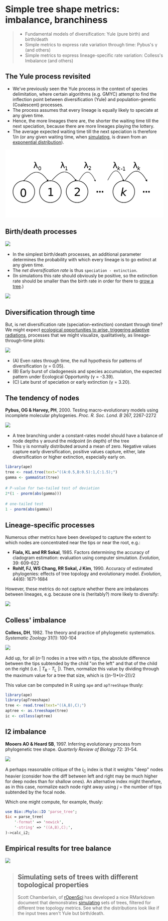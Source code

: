 Simple tree shape metrics: imbalance, branchiness
=================================================

> - Fundamental models of diversification: Yule (pure birth) and birth/death
> - Simple metrics to express rate variation through time: Pybus's γ (and others)
> - Simple metrics to express lineage-specific rate variation: Colless's Imbalance (and others)

The Yule process revisited
--------------------------
- We've previously seen the Yule process in the context of species delimitation, where
  certain algorithms (e.g. GMYC) attempt to find the inflection point between 
  diversification (Yule) and population-genetic (Coalescent) processes.
- The process assumes that every lineage is equally likely to speciate at any given time.
- Hence, the more lineages there are, the shorter the waiting time till the next 
  speciation, because there are more lineages playing the lottery.
- The average expected waiting time till the next speciation is therefore 1/_n_ (or any
  given waiting time, when [simulating](http://naturalis.github.io/browbrow/#), is drawn 
  from an [exponential distribution](https://en.wikipedia.org/wiki/Exponential_distribution)).

![](lecture2/birth.png)

Birth/death processes
---------------------

![](lecture2/BD-proces.png)

- In the simplest birth/death processes, an additional parameter determines the 
  probability with which every lineage is to go extinct at any given time.
- The _net diversification rate_ is thus `speciation - extinction`.
- (In simulations this rate should obviously be positive, so the extinction rate should
  be smaller than the birth rate in order for there to 
  [grow a tree](http://naturalis.github.io/browbrow).)
  
![](lecture2/birth-death.png)

Diversification through time
----------------------------
But, is net diversification rate (speciation-extinction) constant through time? We might
expect 
[ecological opportunities to arise, triggering adaptive radiations](https://www.nature.com/scitable/knowledge/library/ecological-opportunity-trigger-of-adaptive-radiation-84160951),
processes that we might visualize, qualitatively, as lineage-through-time plots:

![](lecture2/ltt.png)

- (A) Even rates through time, the null hypothesis for patterns of diversification 
  (γ = 0.05). 
- (B) Early burst of cladogenesis and species accumulation, the expected pattern under 
  Ecological Opportunity (γ = -3.39). 
- (C) Late burst of speciation or early extinction (γ = 3.20).

The tendency of nodes
---------------------
**Pybus, OG & Harvey, PH**, 2000. Testing macro-evolutionary models using incomplete 
molecular phylogenies. _Proc. R. Soc. Lond. B_ 267, 2267-2272

![](lecture2/gamma.png)

- A tree branching under a constant-rates model should have a balance of node depths γ 
  around the midpoint (in depth) of the tree
- This γ is normally distributed around a mean of zero. Negative values capture early
  diversification, positive values capture, either, late diversification or higher 
  extinction, especially early on.

```R
library(ape)
tree <- read.tree(text="((A:0.5,B:0.5):1,C:1.5);")
gamma <- gammaStat(tree)

# P-value for two-tailed test of deviation
2*(1 - pnorm(abs(gamma)))

# one-tailed test
1 - pnorm(abs(gamma))
```

Lineage-specific processes
--------------------------
Numerous other metrics have been developed to capture the extent to which nodes are 
concentrated near the tips or near the root, e.g.:

- **Fiala, KL and RR Sokal**, 1985. Factors determining the accuracy of cladogram 
  estimation: evaluation using computer simulation. _Evolution_, 39: 609-622
- **Rohlf, FJ, WS Chang, RR Sokal, J Kim**, 1990. Accuracy of estimated phylogenies: 
  effects of tree topology and evolutionary model. _Evolution_, 44(6): 1671-1684

However, these metrics do not capture whether there are imbalances between lineages, e.g.
because one is (heritably?) more likely to diversify:

![](lecture2/imbalance.jpg)

Colless' imbalance
------------------
**Colless, DH**, 1982. The theory and practice of phylogenetic systematics. 
_Systematic Zoology_ 31(1): 100-104

![](lecture2/ic.png)

Add up, for all (_n_-1) nodes in a tree with _n_ tips, the absolute difference between
the tips subtended by the child "on the left" and that of the child on the right
(i.e. | _T_<sub>R</sub> - _T_<sub>L</sub> |). Then, normalize this value by dividing
through the maximum value for a tree that size, which is ((_n_-1)*(_n_-2))/2

This value can be computed in R using `ape` and `apTreeShape` thusly:

```R
library(ape)
library(apTreeshape)
tree <- read.tree(text="((A,B),C);")
aptree <- as.treeshape(tree)
ic <- colless(aptree)
```

I2 imbalance
------------
**Mooers AO & Heard SB**, 1997. Inferring evolutionary process from phylogenetic tree 
shape. _Quarterly Review of Biology_ 72: 31–54.

![](lecture2/i2.png)

A perhaps reasonable critique of the _I_<sub>C</sub> index is that it weights "deep"
nodes heavier (consider how the diff between left and right may be much higher for deep
nodes than for shallow ones). An alternative index might therefore, as in this case,
normalize each node right away using _j_ = the number of tips subtended by the focal 
node.

Which one might compute, for example, thusly:

```perl
use Bio::Phylo::IO 'parse_tree';
$ic = parse_tree(
	'-format' => 'newick',
	'-string' => '((A,B),C);',
)->calc_i2;
```

Empirical results for tree balance
----------------------------------
![](lecture2/phylogenetic-tree-balance-as-a-function-of-tree-size.gif)

> Simulating sets of trees with different topological properties
> --------------------------------------------------------------
> Scott Chamberlain, of [rOpenSci](http://ropensci.org) has developed a nice RMarkdown
> document that demonstrates [simulating](lecture2/2012-10-10-phylogenetic-tree-balance.Rmd)
> sets of trees, filtered for different tree topology metrics. See what the distributions
> look like if the input trees aren't Yule but birth/death.

